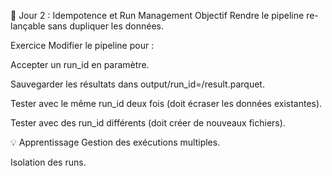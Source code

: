 🔷 Jour 2 : Idempotence et Run Management
Objectif
Rendre le pipeline re-lançable sans dupliquer les données.

Exercice
Modifier le pipeline pour :

Accepter un run_id en paramètre.

Sauvegarder les résultats dans output/run_id=<date>/result.parquet.

Tester avec le même run_id deux fois (doit écraser les données existantes).

Tester avec des run_id différents (doit créer de nouveaux fichiers).

💡 Apprentissage
Gestion des exécutions multiples.

Isolation des runs.